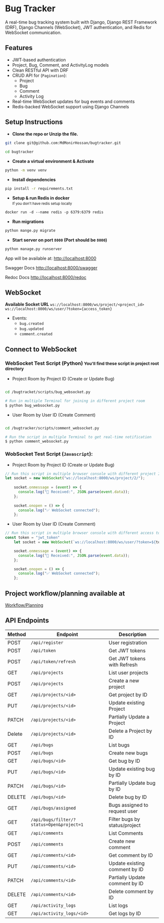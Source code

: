 # Bug Tracker
A real-time bug tracking system built with Django, Django REST Framework (DRF), Django Channels (WebSocket), JWT authentication, and Redis for WebSocket communication.


## Features
- JWT-based authentication
- Project, Bug, Comment, and ActivityLog models
- Clean RESTful API with DRF
- CRUD API for (`Pagination`):
    - Project
    - Bug
    - Comment
    - Activity Log
- Real-time WebSocket updates for bug events and comments
- Redis-backed WebSocket support using Django Channels

## Setup Instructions
- **Clone the repo or Unzip the file.**
```bash
git clone git@github.com:MdMonirHossan/bugtracker.git
    
cd bugtracker
```
- **Create a virtual environment & Activate**
```bash 
python -m venv venv
```
- **Install dependencies**
```bash
pip install -r requirements.txt
```
- **Setup & run Redis in docker** 
<br><small>If you don't have redis setup locally</small>
```dockerfile
docker run -d --name redis -p 6379:6379 redis
```
- **Run migrations**
```bash
python mange.py migrate
```
- **Start server on port `8000` (Port should be `8000`)**
```bash
python manage.py runserver
```
App will be available at:
[http://localhost:8000](http://localhost:8000)

Swagger Docs
[http://localhost:8000/swagger](http://localhost:8000/swagger)

Redoc Docs
[http://localhost:8000/redoc](http://localhost:8000/redoc)

## WebSocket
**Available Socket URL**
`ws://localhost:8000/ws/project/<project_id>`
`ws://localhost:8000/ws/user/?token={access_token}`
- Events:
  - `bug.created`
  - `bug.updated`
  - `comment.created`

## Connect to WebSocket 
### WebSocket Test Script (Python) <small>You'll find these script in project root directory</small>
- Project Room by Project ID (Create or Update Bug) 
```bash 

cd /bugtracket/scripts/bug_websocket.py

# Run in multiple Terminal for joining in different project room
$ python bug_websocket.py
```

- User Room by User ID (Create Comment)
```bash

cd /bugtracker/scripts/comment_websocket.py

# Run the script in multiple Terminal to get real-time notification
$ python comment_websocket.py
```

### WobSocket Test Script (`Javascript`):
- Project Room by Project ID (Create or Update Bug)
```javascript
// Run this script in multiple browser console with different project ID. Try to run it under http://localhost:8000 to avoid CSP connect src
let socket = new WebSocket("ws://localhost:8000/ws/project/2/");
	
	socket.onmessage = (event) => {
	  console.log("📨 Received:", JSON.parse(event.data));
	};
	
	socket.onopen = () => {
	  console.log("✅ WebSocket connected");
	};

```
- User Room by User ID (Create Comment)
```javascript
// Run this script in multiple browser console with different access token. Try to run it under http://localhost:8000 to avoid CSP connect src
const token = "jwt_token"
	let socket = new WebSocket(`ws://localhost:8000/ws/user/?token=${token}`)

	socket.onmessage = (event) => {
	  console.log("📨 Received:", JSON.parse(event.data));
	};

	socket.onopen = () => {
	  console.log("✅ WebSocket connected");
	};
```

## Project workflow/planning available at
[Workflow/Planning](https://github.com/MdMonirHossan/bugtracker/blob/main/Project_planning.txt)


## API Endpoints

| Method | Endpoint                                  | Description                   |
| ------ | ----------------------------------------- | ----------------------------- |
| POST   | `/api/register`                           | User registration             |
| POST   | `/api/token`                              | Get JWT tokens                |
| POST   | `/api/token/refresh`                      | Get JWT tokens with Refresh   | 
| GET    | `/api/projects`                           | List user projects            |
| POST   | `/api/projects`                           | Create a new project          |
| GET    | `/api/projects/<id>`                      | Get project by ID             |
| PUT    | `/api/projects/<id>`                      | Update existing Project       |
| PATCH  | `/api/projects/<id>`                      | Partially Update a Project    |
| Delete | `/api/projects/<id>`                      | Delete a Project by ID        |
| GET    | `/api/bugs`                               | List bugs                     |
| POST   | `/api/bugs`                               | Create new bugs               |
| GET    | `/api/bugs/<id>`                          | Get bug by ID                 |
| PUT    | `/api/bugs/<id>`                          | Update existing bug by ID     |
| PATCH  | `/api/bugs/<id>`                          | Partially Update bug by ID    |
| DELETE | `/api/bugs/<id>`                          | Delete bug by ID              |
| GET    | `/api/bugs/assigned`                      | Bugs assigned to request user |
| GET    | `/api/bugs/filter/?status=Open&project=1` | Filter bugs by status/project |
| GET    | `/api/comments`                           | List Comments                 |
| POST   | `/api/comments`                           | Create new comment            |
| GET    | `/api/comments/<id>`                      | Get comment by ID             |
| PUT    | `/api/comments/<id>`                      | Update existing comment by ID |
| PATCH  | `/api/comments/<id>`                      | Partially Update comment by ID|
| DELETE | `/api/comments/<id>`                      | Delete comment by ID          |
| GET    | `/api/activity_logs`                      | List logs                     |
| GET    | `/api/activity_logs/<id>`                 | Get logs by ID                |    